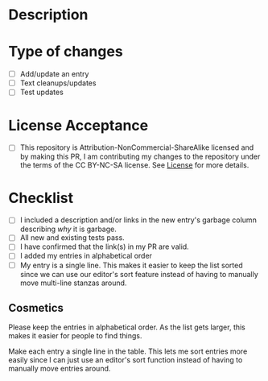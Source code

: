 <!--- Provide a general summary of your changes in the Title above -->

# Description

<!--- Describe your changes in detail -->

# Type of changes

<!--- What types of changes does your submission introduce? Put an `x` in all the boxes that apply: [x] -->

- [ ] Add/update an entry
- [ ] Text cleanups/updates
- [ ] Test updates

# License Acceptance

- [ ] This repository is Attribution-NonCommercial-ShareAlike licensed and by making this PR, I am contributing my changes to the repository under the terms of the CC BY-NC-SA license. See [License](https://github.com/unixorn/internet-of-trash/blob/main/LICENSE) for more details.

# Checklist

<!--- Go over all the following points, and put an `x` in all the boxes that apply. [x] -->
<!--- If you're unsure about any of these, don't hesitate to ask. I'm happy to help! -->

- [ ] I included a description and/or links in the new entry's garbage column describing _why_ it is garbage.
- [ ] All new and existing tests pass.
- [ ] I have confirmed that the link(s) in my PR are valid.
- [ ] I added my entries in alphabetical order
- [ ] My entry is a single line. This makes it easier to keep the list sorted since we can use our editor's sort feature instead of having to manually move multi-line stanzas around.

## Cosmetics

Please keep the entries in alphabetical order. As the list gets larger, this makes it easier for people to find things.

Make each entry a single line in the table. This lets me sort entries more easily since I can just use an editor's sort function instead of having to manually move entries around.
